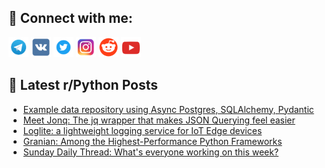 ## 🔎 Connect with me:
[<img src="https://github.com/bullbesh/bullbesh/blob/main/images/Telegram.png" width="32" height="32" />](https://t.me/bullbesh)
[<img src="https://github.com/bullbesh/bullbesh/blob/main/images/VK.png" width="32" height="32" />](https://vk.com/bullbesh)
[<img src="https://github.com/bullbesh/bullbesh/blob/main/images/Twitter.png" width="32" height="32" />](https://twitter.com/bullbesh1)
[<img src="https://github.com/bullbesh/bullbesh/blob/main/images/Instagram.png" width="32" height="32" />](https://www.instagram.com/bullbesh)
[<img src="https://github.com/bullbesh/bullbesh/blob/main/images/Reddit.png" width="32" height="32" />](https://www.reddit.com/user/bullbesh)
[<img src="https://github.com/bullbesh/bullbesh/blob/main/images/YouTube.png" width="32" height="32" />](https://www.youtube.com/channel/UCtfjRs6uzgq5mfm8S06WTcg)

## 📕 Latest r/Python Posts
<!-- BLOG-POST-LIST:START -->
- [Example data repository using Async Postgres, SQLAlchemy, Pydantic](https://www.reddit.com/r/Python/comments/1j6zwrh/example_data_repository_using_async_postgres/)
- [Meet Jonq: The jq wrapper that makes JSON Querying feel easier](https://www.reddit.com/r/Python/comments/1j6ykrs/meet_jonq_the_jq_wrapper_that_makes_json_querying/)
- [Loglite: a lightweight logging service for IoT Edge devices](https://www.reddit.com/r/Python/comments/1j6ycbl/loglite_a_lightweight_logging_service_for_iot/)
- [Granian: Among the Highest-Performance Python Frameworks](https://www.reddit.com/r/Python/comments/1j6x7dm/granian_among_the_highestperformance_python/)
- [Sunday Daily Thread: What&#39;s everyone working on this week?](https://www.reddit.com/r/Python/comments/1j6upf0/sunday_daily_thread_whats_everyone_working_on/)
<!-- BLOG-POST-LIST:END -->
